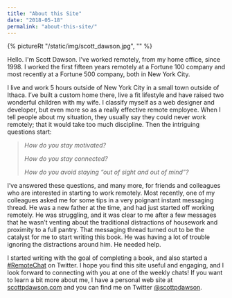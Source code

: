 ```yaml
---
title: "About this Site"
date: "2018-05-18"
permalink: "about-this-site/"
---
```


{% pictureRt "/static/img/scott_dawson.jpg", "" %}

Hello. I'm Scott Dawson. I’ve worked remotely, from my home office, since 1998. I worked the first fifteen years remotely at a Fortune 100 company and most recently at a Fortune 500 company, both in New York City.

I live and work 5 hours outside of New York City in a small town outside of Ithaca. I’ve built a custom home there, live a fit lifestyle and have raised two wonderful children with my wife. I classify myself as a web designer and developer, but even more so as a really effective remote employee. When I tell people about my situation, they usually say they could never work remotely; that it would take too much discipline. Then the intriguing questions start:

> _How do you stay motivated?_
> 
> _How do you stay connected?_
> 
> _How do you avoid staying “out of sight and out of mind”?_

I’ve answered these questions, and many more, for friends and colleagues who are interested in starting to work remotely. Most recently, one of my colleagues asked me for some tips in a very poignant instant messaging thread. He was a new father at the time, and had just started off working remotely. He was struggling, and it was clear to me after a few messages that he wasn’t venting about the traditional distractions of housework and proximity to a full pantry. That messaging thread turned out to be the catalyst for me to start writing this book. He was having a lot of trouble ignoring the distractions around him. He needed help.

I started writing with the goal of completing a book, and also started a [#RemoteChat](/remotechat/) on Twitter. I hope you find this site useful and engaging, and I look forward to connecting with you at one of the weekly chats! If you want to learn a bit more about me, I have a personal web site at [scottpdawson.com](https://scottpdawson.com) and you can find me on Twitter [@scottpdawson](https://twitter.com/scottpdawson).
